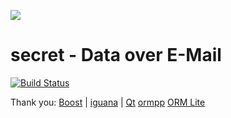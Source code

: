 ![](https://raw.github.com/qqlilichong/secret/master/logo.png)

secret - Data over E-Mail
=========================
[![Build Status](https://travis-ci.org/meolu/walle-web.svg?branch=master)](https://github.com/qqlilichong/secret)

Thank you:
[Boost](http://www.boost.org/) |
[iguana](https://github.com/qicosmos/iguana/) |
[Qt](https://www.qt.io/)
[ormpp](https://github.com/qicosmos/ormpp/)
[ORM Lite](https://github.com/BOT-Man-JL/ORM-Lite)

